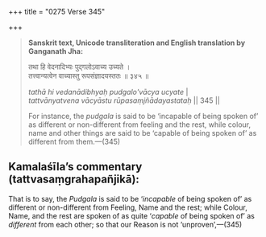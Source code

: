 +++
title = "0275 Verse 345"

+++
> **Sanskrit text, Unicode transliteration and English translation by Ganganath Jha:** 
>
> तथा हि वेदनादिभ्यः पुद्गलोऽवाच्य उच्यते ।  
> तत्त्वान्यत्वेन वाच्यास्तु रूपसंज्ञादयस्ततः ॥ ३४५ ॥ 
>
> *tathā hi vedanādibhyaḥ pudgalo'vācya ucyate* \|  
> *tattvānyatvena vācyāstu rūpasaṃjñādayastataḥ* \|\| 345 \|\| 
>
> For instance, the *pudgala* is said to be ‘incapable of being spoken of’ as different or non-different from feeling and the rest, while colour, name and other things are said to be ‘capable of being spoken of’ as different from them.—(345)



## Kamalaśīla’s commentary (tattvasaṃgrahapañjikā):

That is to say, the *Pudgala* is said to be ‘*incapable* of being spoken of’ as different or non-different from Feeling, Name and the rest; while Colour, Name, and the rest are spoken of as quite ‘*capable* of being spoken of’ as *different* from each other; so that our Reason is not ‘unproven’,—(345)


